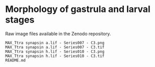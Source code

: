 # Morphology of gastrula and larval stages

Raw image files available in the Zenodo repository.

```
MAX_Ttra synapsin a.lif - Series007 - C3.png
MAX_Ttra synapsin a.lif - Series007 - C3.tif
MAX_Ttra synapsin h.lif - Series010 - C3.png
MAX_Ttra synapsin h.lif - Series010 - C3.tif
README.md
```
